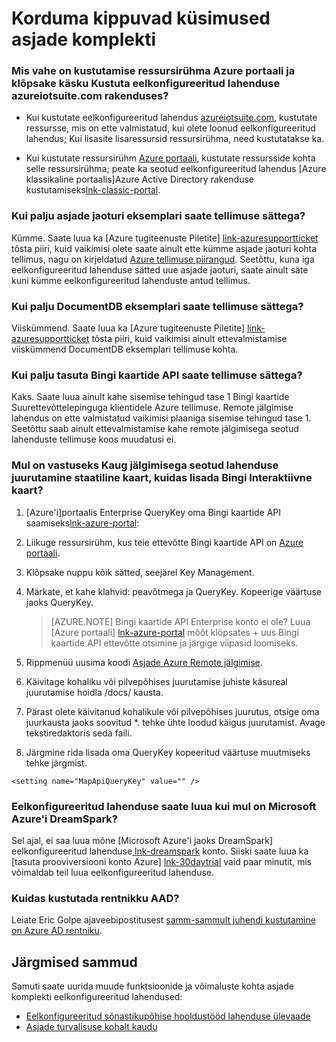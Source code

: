 <properties
  pageTitle="Azure'i asjade komplekti KKK | Microsoft Azure'i"
  description="Korduma kippuvad küsimused asjade komplekti"
  services=""
  suite="iot-suite"
  documentationCenter=""
  authors="aguilaaj"
  manager="timlt"
  editor=""/>

<tags
  ms.service="iot-suite"
  ms.devlang="na"
  ms.topic="article"
  ms.tgt_pltfrm="na"
  ms.workload="na"
  ms.date="09/26/2016"
  ms.author="araguila"/>
   
# <a name="frequently-asked-questions-for-iot-suite"></a>Korduma kippuvad küsimused asjade komplekti

### <a name="whats-the-difference-between-deleting-a-resource-group-in-the-azure-portal-and-clicking-delete-on-a-preconfigured-solution-in-azureiotsuitecom"></a>Mis vahe on kustutamise ressursirühma Azure portaali ja klõpsake käsku Kustuta eelkonfigureeritud lahenduse azureiotsuite.com rakenduses?

- Kui kustutate eelkonfigureeritud lahendus [azureiotsuite.com][lnk-azureiotsuite], kustutate ressursse, mis on ette valmistatud, kui olete loonud eelkonfigureeritud lahendus; Kui lisasite lisaressursid ressursirühma, need kustutatakse ka. 

- Kui kustutate ressursirühm [Azure portaali][lnk-azure-portal], kustutate ressursside kohta selle ressursirühma; peate ka seotud eelkonfigureeritud lahendus [Azure klassikaline portaalis]Azure Active Directory rakenduse kustutamiseks[lnk-classic-portal].

### <a name="how-many-iot-hub-instances-can-i-provision-in-a-subscription"></a>Kui palju asjade jaoturi eksemplari saate tellimuse sättega? 

Kümme. Saate luua ka [Azure tugiteenuste Piletite] [ link-azuresupportticket] tõsta piiri, kuid vaikimisi olete saate ainult ette kümme asjade jaoturi kohta tellimus, nagu on kirjeldatud [Azure tellimuse piirangud][link-azuresublimits]. Seetõttu, kuna iga eelkonfigureeritud lahenduse sätted uue asjade jaoturi, saate ainult säte kuni kümme eelkonfigureeritud lahenduste antud tellimus. 

### <a name="how-many-documentdb-instances-can-i-provision-in-a-subscription"></a>Kui palju DocumentDB eksemplari saate tellimuse sättega?

Viiskümmend. Saate luua ka [Azure tugiteenuste Piletite] [ link-azuresupportticket] tõsta piiri, kuid vaikimisi ainult ettevalmistamise viiskümmend DocumentDB eksemplari tellimuse kohta. 

### <a name="how-many-free-bing-maps-apis-can-i-provision-in-a-subscription"></a>Kui palju tasuta Bingi kaartide API saate tellimuse sättega?

Kaks. Saate luua ainult kahe sisemise tehingud tase 1 Bingi kaartide Suurettevõttelepinguga klientidele Azure tellimuse. Remote jälgimise lahendus on ette valmistatud vaikimisi plaaniga sisemise tehingud tase 1. Seetõttu saab ainult ettevalmistamise kahe remote jälgimisega seotud lahenduste tellimuse koos muudatusi ei.

### <a name="i-have-a-remote-monitoring-solution-deployment-with-a-static-map-how-do-i-add-an-interactive-bing-map"></a>Mul on vastuseks Kaug jälgimisega seotud lahenduse juurutamine staatiline kaart, kuidas lisada Bingi Interaktiivne kaart? 
1. [Azure'i]portaalis Enterprise QueryKey oma Bingi kaartide API saamiseks[lnk-azure-portal]: 
 1. Liikuge ressursirühm, kus teie ettevõtte Bingi kaartide API on [Azure portaali][lnk-azure-portal].
 2. Klõpsake nuppu kõik sätted, seejärel Key Management. 
 3. Märkate, et kahe klahvid: peavõtmega ja QueryKey. Kopeerige väärtuse jaoks QueryKey.

     > [AZURE.NOTE] Bingi kaartide API Enterprise konto ei ole? Luua [Azure portaali] [ lnk-azure-portal] mõõt klõpsates + uus Bingi kaartide API ettevõtte otsimine ja järgige viipasid loomiseks.

2. Rippmenüü uusima koodi [Asjade Azure Remote jälgimise][lnk-remote-monitoring-github].

3. Käivitage kohaliku või pilvepõhises juurutamise juhiste käsureal juurutamise hoidla /docs/ kausta. 

4. Pärast olete käivitanud kohalikule või pilvepõhises juurutus, otsige oma juurkausta jaoks soovitud *. tehke ühte loodud käigus juurutamist. Avage tekstiredaktoris seda faili. 

5. Järgmine rida lisada oma QueryKey kopeeritud väärtuse muutmiseks tehke järgmist. 
   
  `<setting name="MapApiQueryKey" value="" />`

### <a name="can-i-create-a-preconfigured-solution-if-i-have-microsoft-azure-for-dreamspark"></a>Eelkonfigureeritud lahenduse saate luua kui mul on Microsoft Azure'i DreamSpark?
Sel ajal, ei saa luua mõne [Microsoft Azure'i jaoks DreamSpark] eelkonfigureeritud lahenduse[ lnk-dreamspark] konto. Siiski saate luua ka [tasuta prooviversiooni konto Azure] [ lnk-30daytrial] vaid paar minutit, mis võimaldab teil luua eelkonfigureeritud lahenduse.

### <a name="how-do-i-delete-an-aad-tenant"></a>Kuidas kustutada rentnikku AAD?

Leiate Eric Golpe ajaveebipostitusest [samm-sammult juhendi kustutamine on Azure AD rentniku][lnk-delete-aad-tennant].

## <a name="next-steps"></a>Järgmised sammud

Samuti saate uurida muude funktsioonide ja võimaluste kohta asjade komplekti eelkonfigureeritud lahendused:

- [Eelkonfigureeritud sõnastikupõhise hooldustööd lahenduse ülevaade][lnk-predictive-overview]
- [Asjade turvalisuse kohalt kaudu][lnk-security-groundup]

[lnk-predictive-overview]: iot-suite-predictive-overview.md
[lnk-security-groundup]: securing-iot-ground-up.md

[link-azuresupportticket]: https://portal.azure.com/#blade/Microsoft_Azure_Support/HelpAndSupportBlade 
[link-azuresublimits]: https://azure.microsoft.com/documentation/articles/azure-subscription-service-limits/#iot-hub-limits
[lnk-azure-portal]: https://portal.azure.com
[lnk-azureiotsuite]: https://www.azureiotsuite.com/
[lnk-classic-portal]: https://manage.windowsazure.com
[lnk-remote-monitoring-github]: https://github.com/Azure/azure-iot-remote-monitoring 
[lnk-dreamspark]: https://www.dreamspark.com/Product/Product.aspx?productid=99 
[lnk-30daytrial]: https://azure.microsoft.com/free/
[lnk-delete-aad-tennant]: http://blogs.msdn.com/b/ericgolpe/archive/2015/04/30/walkthrough-of-deleting-an-azure-ad-tenant.aspx
